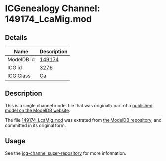 # ICGenealogy Channel: 149174\_LcaMig.mod

## Details

Name | Description
---- | -----------
ModelDB id | [149174](http://senselab.med.yale.edu/ModelDB/ShowModel.cshtml?model=149174)
ICG id | [3276](http://icg.neurotheory.ox.ac.uk/channels/3/3276)
ICG Class | [Ca](http://icg.neurotheory.ox.ac.uk/channels/3)

## Description

This is a single channel model file that was originally part of a [published model on the ModelDB website](http://senselab.med.yale.edu/mModelDB/ShowModel.cshtml?model=149174).

The file [149174\_LcaMig.mod](149174_LcaMig.mod) was extrated from [the ModelDB repository](http://senselab.med.yale.edu/ModelDB/ShowModel.cshtml?model=149174), and committed in its original form.

## Usage

See the [icg-channel super-repository](https://github.com/icgenealogy/icg-channels) for more information.